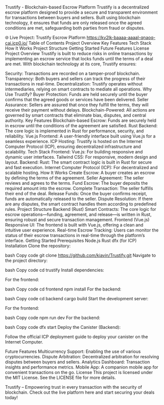 Trustify - Blockchain-based Escrow Platform
Trustify is a decentralized escrow platform designed to provide a secure and transparent environment for transactions between buyers and sellers. Built using blockchain technology, it ensures that funds are only released once the agreed conditions are met, safeguarding both parties from fraud or disputes.

🌐 Live Project: Trustify Escrow Platform https://kv2lk-baaaa-aaaal-qnaoq-cai.icp0.io/
Table of Contents
Project Overview
Key Features
Tech Stack
How It Works
Project Structure
Getting Started
Future Features
License
Project Overview
Trustify is built to reduce risks in online transactions by implementing an escrow service that locks funds until the terms of a deal are met. With blockchain technology at its core, Trustify ensures:

Security: Transactions are recorded on a tamper-proof blockchain.
Transparency: Both buyers and sellers can track the progress of their transactions in real-time.
Decentralization: Trustify operates without intermediaries, relying on smart contracts to mediate all operations.
Why Use Trustify?
Buyer Protection: Funds are held securely until the buyer confirms that the agreed goods or services have been delivered.
Seller Assurance: Sellers are assured that once they fulfill the terms, they will receive their payment without delays.
Blockchain-Powered: All actions are governed by smart contracts that eliminate bias, disputes, and central authority.
Key Features
Blockchain-based Escrow: Funds are securely held in escrow until the conditions of the agreement are satisfied.
Rust Backend: The core logic is implemented in Rust for performance, security, and reliability.
Vue.js Frontend: A user-friendly interface built using Vue.js for a seamless experience.
ICP Hosting: Trustify is hosted on the Internet Computer Protocol (ICP), ensuring decentralized infrastructure and scalability.
Tech Stack
Frontend:
Vue.js: For building responsive and dynamic user interfaces.
Tailwind CSS: For responsive, modern design and layout.
Backend:
Rust: The smart contract logic is built in Rust for secure and fast execution.
Internet Computer Protocol (ICP): For decentralized and scalable hosting.
How It Works
Create Escrow: A buyer creates an escrow by defining the terms of the agreement.
Seller Agreement: The seller reviews and agrees to the terms.
Fund Escrow: The buyer deposits the required amount into the escrow.
Complete Transaction: The seller fulfills their end of the deal.
Release Funds: Once the buyer confirms receipt, funds are automatically released to the seller.
Dispute Resolution: If there are any disputes, the smart contract handles them according to predefined rules.
Project Structure
Backend (Rust)
Smart Contracts: The core logic for escrow operations—funding, agreement, and release—is written in Rust, ensuring robust and secure transaction management.
Frontend (Vue.js)
Responsive UI: The frontend is built with Vue.js, offering a clean and intuitive user experience.
Real-time Escrow Tracking: Users can monitor the status of their escrow transactions in real-time through the platform’s interface.
Getting Started
Prerequisites
Node.js
Rust
dfx (for ICP)
Installation
Clone the repository:

bash
Copy code
git clone https://github.com/kiavin/Trustify.git
Navigate to the project directory:

bash
Copy code
cd trustify
Install dependencies:

For the frontend:

bash
Copy code
cd frontend
npm install
For the backend:

bash
Copy code
cd backend
cargo build
Start the development server:

For the frontend:

bash
Copy code
npm run dev
For the backend:

bash
Copy code
dfx start
Deploy the Canister (Backend):

Follow the official ICP deployment guide to deploy your canister on the Internet Computer.

Future Features
Multicurrency Support: Enabling the use of various cryptocurrencies.
Dispute Arbitration: Decentralized arbitration for resolving disputes between buyers and sellers.
Analytics Dashboard: Transaction insights and performance metrics.
Mobile App: A companion mobile app for convenient transactions on the go.
License
This project is licensed under the MIT License. See the LICENSE file for more details.

Trustify – Empowering trust in every transaction with the security of blockchain. Check out the live platform here and start securing your deals today!
